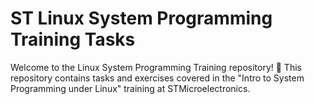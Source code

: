 # ST Linux System Programming Training Tasks

Welcome to the Linux System Programming Training repository! 🚀
This repository contains tasks and exercises covered in the "Intro to System Programming under Linux" training at STMicroelectronics.

